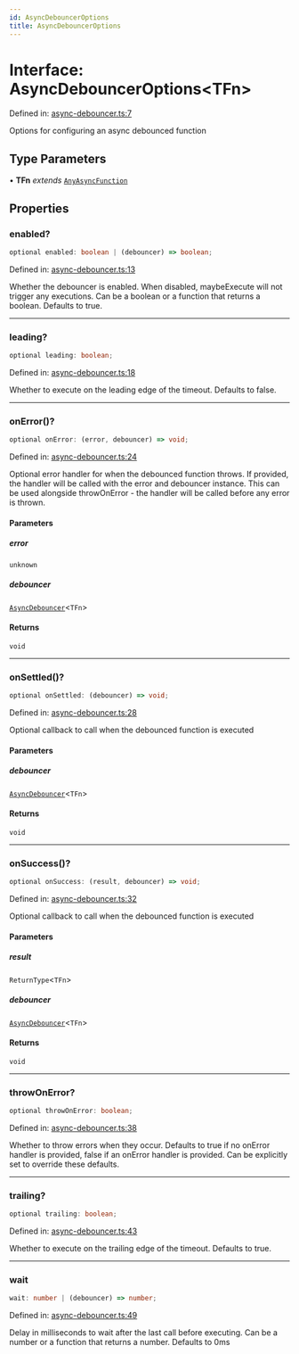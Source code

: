 ```yaml
---
id: AsyncDebouncerOptions
title: AsyncDebouncerOptions
---
```


<!-- DO NOT EDIT: this page is autogenerated from the type comments -->

# Interface: AsyncDebouncerOptions\<TFn\>

Defined in: [async-debouncer.ts:7](https://github.com/TanStack/pacer/blob/main/packages/pacer/src/async-debouncer.ts#L7)

Options for configuring an async debounced function

## Type Parameters

• **TFn** *extends* [`AnyAsyncFunction`](../../type-aliases/anyasyncfunction.md)

## Properties

### enabled?

```ts
optional enabled: boolean | (debouncer) => boolean;
```

Defined in: [async-debouncer.ts:13](https://github.com/TanStack/pacer/blob/main/packages/pacer/src/async-debouncer.ts#L13)

Whether the debouncer is enabled. When disabled, maybeExecute will not trigger any executions.
Can be a boolean or a function that returns a boolean.
Defaults to true.

***

### leading?

```ts
optional leading: boolean;
```

Defined in: [async-debouncer.ts:18](https://github.com/TanStack/pacer/blob/main/packages/pacer/src/async-debouncer.ts#L18)

Whether to execute on the leading edge of the timeout.
Defaults to false.

***

### onError()?

```ts
optional onError: (error, debouncer) => void;
```

Defined in: [async-debouncer.ts:24](https://github.com/TanStack/pacer/blob/main/packages/pacer/src/async-debouncer.ts#L24)

Optional error handler for when the debounced function throws.
If provided, the handler will be called with the error and debouncer instance.
This can be used alongside throwOnError - the handler will be called before any error is thrown.

#### Parameters

##### error

`unknown`

##### debouncer

[`AsyncDebouncer`](../../classes/asyncdebouncer.md)\<`TFn`\>

#### Returns

`void`

***

### onSettled()?

```ts
optional onSettled: (debouncer) => void;
```

Defined in: [async-debouncer.ts:28](https://github.com/TanStack/pacer/blob/main/packages/pacer/src/async-debouncer.ts#L28)

Optional callback to call when the debounced function is executed

#### Parameters

##### debouncer

[`AsyncDebouncer`](../../classes/asyncdebouncer.md)\<`TFn`\>

#### Returns

`void`

***

### onSuccess()?

```ts
optional onSuccess: (result, debouncer) => void;
```

Defined in: [async-debouncer.ts:32](https://github.com/TanStack/pacer/blob/main/packages/pacer/src/async-debouncer.ts#L32)

Optional callback to call when the debounced function is executed

#### Parameters

##### result

`ReturnType`\<`TFn`\>

##### debouncer

[`AsyncDebouncer`](../../classes/asyncdebouncer.md)\<`TFn`\>

#### Returns

`void`

***

### throwOnError?

```ts
optional throwOnError: boolean;
```

Defined in: [async-debouncer.ts:38](https://github.com/TanStack/pacer/blob/main/packages/pacer/src/async-debouncer.ts#L38)

Whether to throw errors when they occur.
Defaults to true if no onError handler is provided, false if an onError handler is provided.
Can be explicitly set to override these defaults.

***

### trailing?

```ts
optional trailing: boolean;
```

Defined in: [async-debouncer.ts:43](https://github.com/TanStack/pacer/blob/main/packages/pacer/src/async-debouncer.ts#L43)

Whether to execute on the trailing edge of the timeout.
Defaults to true.

***

### wait

```ts
wait: number | (debouncer) => number;
```

Defined in: [async-debouncer.ts:49](https://github.com/TanStack/pacer/blob/main/packages/pacer/src/async-debouncer.ts#L49)

Delay in milliseconds to wait after the last call before executing.
Can be a number or a function that returns a number.
Defaults to 0ms
